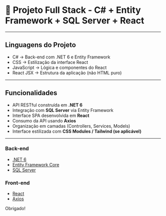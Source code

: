 # 📌 Projeto Full Stack - C# + Entity Framework + SQL Server + React

---

## Linguagens do Projeto

- C# → Back-end com .NET 6 e Entity Framework  
- CSS → Estilização da interface React  
- JavaScript → Lógica e componentes do React  
- React JSX → Estrutura da aplicação (não HTML puro)  

---

## Funcionalidades

- API RESTful construída em **.NET 6**  
- Integração com **SQL Server** via Entity Framework  
- Interface SPA desenvolvida em **React**  
- Consumo da API usando **Axios**  
- Organização em camadas (Controllers, Services, Models)  
- Interface estilizada com **CSS Modules / Tailwind (se aplicável)**  

---

### Back-end
- [.NET 6](https://dotnet.microsoft.com/en-us/)  
- [Entity Framework Core](https://learn.microsoft.com/en-us/ef/core/)  
- [SQL Server](https://www.microsoft.com/sql-server)  

### Front-end
- [React](https://react.dev/)  
- [Axios](https://axios-http.com/)  

Obrigado!

